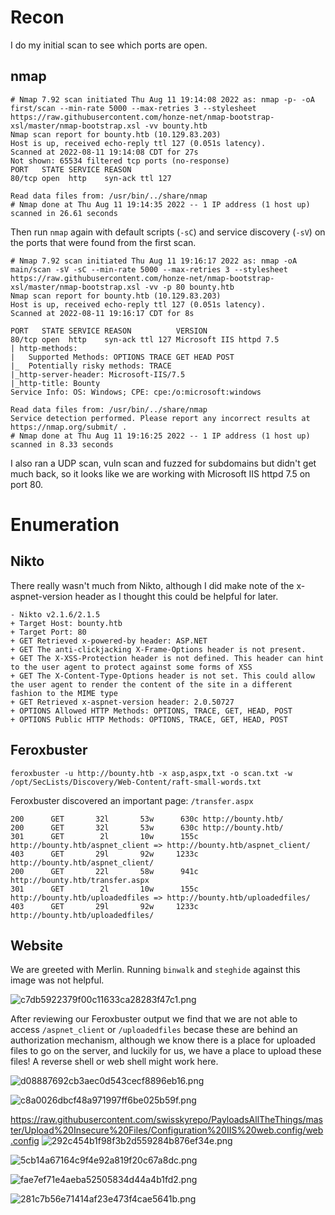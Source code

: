 # Recon

I do my initial scan to see which ports are open.

## nmap
```
# Nmap 7.92 scan initiated Thu Aug 11 19:14:08 2022 as: nmap -p- -oA first/scan --min-rate 5000 --max-retries 3 --stylesheet https://raw.githubusercontent.com/honze-net/nmap-bootstrap-xsl/master/nmap-bootstrap.xsl -vv bounty.htb
Nmap scan report for bounty.htb (10.129.83.203)
Host is up, received echo-reply ttl 127 (0.051s latency).
Scanned at 2022-08-11 19:14:08 CDT for 27s
Not shown: 65534 filtered tcp ports (no-response)
PORT   STATE SERVICE REASON
80/tcp open  http    syn-ack ttl 127

Read data files from: /usr/bin/../share/nmap
# Nmap done at Thu Aug 11 19:14:35 2022 -- 1 IP address (1 host up) scanned in 26.61 seconds
```

Then run `nmap` again with default scripts (`-sC`) and service discovery (`-sV`) on the ports that were found from the first scan.

```
# Nmap 7.92 scan initiated Thu Aug 11 19:16:17 2022 as: nmap -oA main/scan -sV -sC --min-rate 5000 --max-retries 3 --stylesheet https://raw.githubusercontent.com/honze-net/nmap-bootstrap-xsl/master/nmap-bootstrap.xsl -vv -p 80 bounty.htb
Nmap scan report for bounty.htb (10.129.83.203)
Host is up, received echo-reply ttl 127 (0.051s latency).
Scanned at 2022-08-11 19:16:17 CDT for 8s

PORT   STATE SERVICE REASON          VERSION
80/tcp open  http    syn-ack ttl 127 Microsoft IIS httpd 7.5
| http-methods: 
|   Supported Methods: OPTIONS TRACE GET HEAD POST
|_  Potentially risky methods: TRACE
|_http-server-header: Microsoft-IIS/7.5
|_http-title: Bounty
Service Info: OS: Windows; CPE: cpe:/o:microsoft:windows

Read data files from: /usr/bin/../share/nmap
Service detection performed. Please report any incorrect results at https://nmap.org/submit/ .
# Nmap done at Thu Aug 11 19:16:25 2022 -- 1 IP address (1 host up) scanned in 8.33 seconds
```

I also ran a UDP scan, vuln scan and fuzzed for subdomains but didn't get much back, so it looks like we are working with Microsoft IIS httpd 7.5 on port 80.

# Enumeration

## Nikto

There really wasn't much from Nikto, although I did make note of the x-aspnet-version header as I thought this could be helpful for later.

```
- Nikto v2.1.6/2.1.5
+ Target Host: bounty.htb
+ Target Port: 80
+ GET Retrieved x-powered-by header: ASP.NET
+ GET The anti-clickjacking X-Frame-Options header is not present.
+ GET The X-XSS-Protection header is not defined. This header can hint to the user agent to protect against some forms of XSS
+ GET The X-Content-Type-Options header is not set. This could allow the user agent to render the content of the site in a different fashion to the MIME type
+ GET Retrieved x-aspnet-version header: 2.0.50727
+ OPTIONS Allowed HTTP Methods: OPTIONS, TRACE, GET, HEAD, POST 
+ OPTIONS Public HTTP Methods: OPTIONS, TRACE, GET, HEAD, POST 
```

## Feroxbuster

`feroxbuster -u http://bounty.htb -x asp,aspx,txt -o scan.txt -w /opt/SecLists/Discovery/Web-Content/raft-small-words.txt`

Feroxbuster discovered an important page: `/transfer.aspx`

```
200      GET       32l       53w      630c http://bounty.htb/
200      GET       32l       53w      630c http://bounty.htb/
301      GET        2l       10w      155c http://bounty.htb/aspnet_client => http://bounty.htb/aspnet_client/
403      GET       29l       92w     1233c http://bounty.htb/aspnet_client/
200      GET       22l       58w      941c http://bounty.htb/transfer.aspx
301      GET        2l       10w      155c http://bounty.htb/uploadedfiles => http://bounty.htb/uploadedfiles/
403      GET       29l       92w     1233c http://bounty.htb/uploadedfiles/
```

## Website

We are greeted with Merlin. Running `binwalk` and `steghide` against this image was not helpful.

![c7db5922379f00c11633ca28283f47c1.png](../_resources/c7db5922379f00c11633ca28283f47c1.png)

After reviewing our Feroxbuster output we find that we are not able to access `/aspnet_client` or `/uploadedfiles` becase these are behind an authorization mechanism, although we know there is a place for uploaded files to go on the server, and luckily for us, we have a place to upload these files! A reverse shell or web shell might work here.


![d08887692cb3aec0d543cecf8896eb16.png](../_resources/d08887692cb3aec0d543cecf8896eb16.png)

![c8a0026dbcf48a971997ff6be025b59f.png](../_resources/c8a0026dbcf48a971997ff6be025b59f.png)

https://raw.githubusercontent.com/swisskyrepo/PayloadsAllTheThings/master/Upload%20Insecure%20Files/Configuration%20IIS%20web.config/web.config
![292c454b1f98f3b2d559284b876ef34e.png](../_resources/292c454b1f98f3b2d559284b876ef34e.png)

![5cb14a67164c9f4e92a819f20c67a8dc.png](../_resources/5cb14a67164c9f4e92a819f20c67a8dc.png)

![fae7ef71e4aeba52505834d44a4b1fd2.png](../_resources/fae7ef71e4aeba52505834d44a4b1fd2.png)

![281c7b56e71414af23e473f4cae5641b.png](../_resources/281c7b56e71414af23e473f4cae5641b.png)